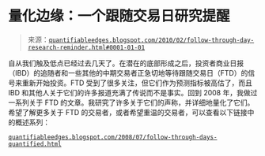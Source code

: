 <!--yml

分类：未分类

日期：2024-05-18 13:05:01

-->

# 量化边缘：一个跟随交易日研究提醒

> 来源：[`quantifiableedges.blogspot.com/2010/02/follow-through-day-research-reminder.html#0001-01-01`](http://quantifiableedges.blogspot.com/2010/02/follow-through-day-research-reminder.html#0001-01-01)

自从我们触及低点已经过去几天了。在潜在的底部形成之后，投资者商业日报（IBD）的追随者和一些其他的中期交易者正急切地等待跟随交易日（FTD）的信号来重新开始投资。FTD 受到了很多关注，但它们作为预测指标被高估了，而且 IBD 和其他人关于它们的许多报道充满了传说而不是事实。回到 2008 年，我做过一系列关于 FTD 的文章。我研究了许多关于它们的声称，并详细地量化了它们。希望了解更多关于 FTD 的交易者，或者希望重温的交易者，可以查看以下链接中的概述系列：

[`quantifiableedges.blogspot.com/2008/07/follow-through-days-quantified.html`](http://quantifiableedges.blogspot.com/2008/07/follow-through-days-quantified.html)
